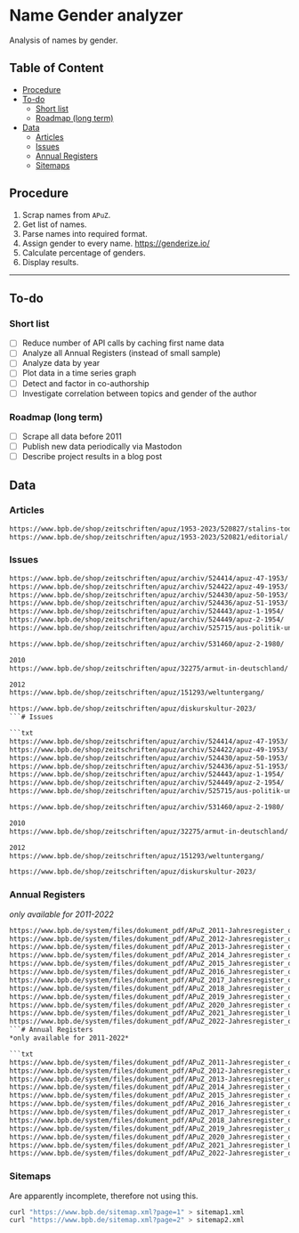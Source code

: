 # Name Gender analyzer
Analysis of names by gender.

## Table of Content

<!-- toc -->

- [Procedure](#procedure)
- [To-do](#to-do)
	* [Short list](#short-list)
	* [Roadmap (long term)](#roadmap-long-term)
- [Data](#data)
	* [Articles](#articles)
	* [Issues](#issues)
	* [Annual Registers](#annual-registers)
	* [Sitemaps](#sitemaps)

<!-- tocstop -->

## Procedure
1. Scrap names from `APuZ`.
2. Get list of names.
3. Parse names into required format.
4. Assign gender to every name. <https://genderize.io/>
5. Calculate percentage of genders.
6. Display results.

---

## To-do

### Short list
- [ ] Reduce number of API calls by caching first name data
- [ ] Analyze all Annual Registers (instead of small sample)
- [ ] Analyze data by year
- [ ] Plot data in a time series graph
- [ ] Detect and factor in co-authorship
- [ ] Investigate correlation between topics and gender of the author

### Roadmap (long term)
- [ ] Scrape all data before 2011
- [ ] Publish new data periodically via Mastodon
- [ ] Describe project results in a blog post

## Data

### Articles

```txt
https://www.bpb.de/shop/zeitschriften/apuz/1953-2023/520827/stalins-tod-und-das-ende-der-allmacht/
https://www.bpb.de/shop/zeitschriften/apuz/1953-2023/520821/editorial/
```

### Issues

```txt
https://www.bpb.de/shop/zeitschriften/apuz/archiv/524414/apuz-47-1953/
https://www.bpb.de/shop/zeitschriften/apuz/archiv/524422/apuz-49-1953/
https://www.bpb.de/shop/zeitschriften/apuz/archiv/524430/apuz-50-1953/
https://www.bpb.de/shop/zeitschriften/apuz/archiv/524436/apuz-51-1953/
https://www.bpb.de/shop/zeitschriften/apuz/archiv/524443/apuz-1-1954/
https://www.bpb.de/shop/zeitschriften/apuz/archiv/524449/apuz-2-1954/
https://www.bpb.de/shop/zeitschriften/apuz/archiv/525715/aus-politik-und-zeitgeschichte-1959/

https://www.bpb.de/shop/zeitschriften/apuz/archiv/531460/apuz-2-1980/

2010
https://www.bpb.de/shop/zeitschriften/apuz/32275/armut-in-deutschland/

2012
https://www.bpb.de/shop/zeitschriften/apuz/151293/weltuntergang/

https://www.bpb.de/shop/zeitschriften/apuz/diskurskultur-2023/
```# Issues

```txt
https://www.bpb.de/shop/zeitschriften/apuz/archiv/524414/apuz-47-1953/
https://www.bpb.de/shop/zeitschriften/apuz/archiv/524422/apuz-49-1953/
https://www.bpb.de/shop/zeitschriften/apuz/archiv/524430/apuz-50-1953/
https://www.bpb.de/shop/zeitschriften/apuz/archiv/524436/apuz-51-1953/
https://www.bpb.de/shop/zeitschriften/apuz/archiv/524443/apuz-1-1954/
https://www.bpb.de/shop/zeitschriften/apuz/archiv/524449/apuz-2-1954/
https://www.bpb.de/shop/zeitschriften/apuz/archiv/525715/aus-politik-und-zeitgeschichte-1959/

https://www.bpb.de/shop/zeitschriften/apuz/archiv/531460/apuz-2-1980/

2010
https://www.bpb.de/shop/zeitschriften/apuz/32275/armut-in-deutschland/

2012
https://www.bpb.de/shop/zeitschriften/apuz/151293/weltuntergang/

https://www.bpb.de/shop/zeitschriften/apuz/diskurskultur-2023/
```

### Annual Registers
*only available for 2011-2022*

```txt
https://www.bpb.de/system/files/dokument_pdf/APuZ_2011-Jahresregister_online.pdf
https://www.bpb.de/system/files/dokument_pdf/APuZ_2012-Jahresregister_online.pdf
https://www.bpb.de/system/files/dokument_pdf/APuZ_2013-Jahresregister_online_0.pdf
https://www.bpb.de/system/files/dokument_pdf/APuZ_2014_Jahresregister_online.pdf
https://www.bpb.de/system/files/dokument_pdf/APuZ_2015_Jahresregister_online.pdf
https://www.bpb.de/system/files/dokument_pdf/APuZ_2016_Jahresregister_online.pdf
https://www.bpb.de/system/files/dokument_pdf/APuZ_2017_Jahresregister_online.pdf
https://www.bpb.de/system/files/dokument_pdf/APuZ_2018_Jahresregister_online.pdf
https://www.bpb.de/system/files/dokument_pdf/APuZ_2019_Jahresregister_online.pdf
https://www.bpb.de/system/files/dokument_pdf/APuZ_2020_Jahresregister_online.pdf
https://www.bpb.de/system/files/dokument_pdf/APuZ_2021_Jahresregister_Umbruch_v3.pdf
https://www.bpb.de/system/files/dokument_pdf/APuZ_2022-Jahresregister_online.pdf
```# Annual Registers
*only available for 2011-2022*

```txt
https://www.bpb.de/system/files/dokument_pdf/APuZ_2011-Jahresregister_online.pdf
https://www.bpb.de/system/files/dokument_pdf/APuZ_2012-Jahresregister_online.pdf
https://www.bpb.de/system/files/dokument_pdf/APuZ_2013-Jahresregister_online_0.pdf
https://www.bpb.de/system/files/dokument_pdf/APuZ_2014_Jahresregister_online.pdf
https://www.bpb.de/system/files/dokument_pdf/APuZ_2015_Jahresregister_online.pdf
https://www.bpb.de/system/files/dokument_pdf/APuZ_2016_Jahresregister_online.pdf
https://www.bpb.de/system/files/dokument_pdf/APuZ_2017_Jahresregister_online.pdf
https://www.bpb.de/system/files/dokument_pdf/APuZ_2018_Jahresregister_online.pdf
https://www.bpb.de/system/files/dokument_pdf/APuZ_2019_Jahresregister_online.pdf
https://www.bpb.de/system/files/dokument_pdf/APuZ_2020_Jahresregister_online.pdf
https://www.bpb.de/system/files/dokument_pdf/APuZ_2021_Jahresregister_Umbruch_v3.pdf
https://www.bpb.de/system/files/dokument_pdf/APuZ_2022-Jahresregister_online.pdf
```

### Sitemaps
Are apparently incomplete, therefore not using this.

```bash
curl "https://www.bpb.de/sitemap.xml?page=1" > sitemap1.xml
curl "https://www.bpb.de/sitemap.xml?page=2" > sitemap2.xml
```
